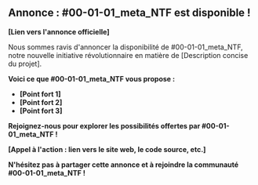 ## Annonce :  #00-01-01_meta_NTF  est disponible !

**[Lien vers l'annonce officielle]**

Nous sommes ravis d'annoncer la disponibilité de #00-01-01_meta_NTF, notre nouvelle initiative révolutionnaire en matière de [Description concise du projet]. 

**Voici ce que #00-01-01_meta_NTF vous propose :**

* **[Point fort 1]**
* **[Point fort 2]**
* **[Point fort 3]**

**Rejoignez-nous pour explorer les possibilités offertes par #00-01-01_meta_NTF !**

**[Appel à l'action : lien vers le site web, le code source, etc.]**



**N'hésitez pas à partager cette annonce et à rejoindre la communauté #00-01-01_meta_NTF !**


